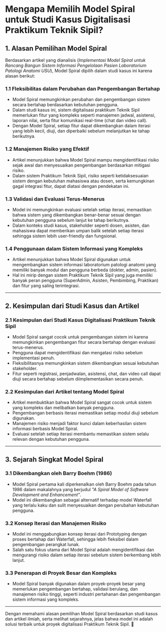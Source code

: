 # **Mengapa Memilih Model Spiral untuk Studi Kasus Digitalisasi Praktikum Teknik Sipil?**

## **1. Alasan Pemilihan Model Spiral**
Berdasarkan artikel yang dianalisis (*Implementasi Model Spiral untuk Rancang Bangun Sistem Informasi Pengelolaan Pasien Laboratorium Patologi Anatomi USU*), Model Spiral dipilih dalam studi kasus ini karena alasan berikut:  

### **1.1 Fleksibilitas dalam Perubahan dan Pengembangan Bertahap**  
- Model Spiral memungkinkan perubahan dan pengembangan sistem secara bertahap berdasarkan kebutuhan pengguna.  
- Dalam studi kasus ini, sistem digitalisasi praktikum Teknik Sipil memerlukan fitur yang kompleks seperti manajemen jadwal, asistensi, laporan nilai, serta fitur komunikasi real-time (chat dan video call).  
- Dengan Model Spiral, setiap fitur dapat dikembangkan dalam iterasi yang lebih kecil, diuji, dan diperbaiki sebelum melanjutkan ke tahap berikutnya.  

### **1.2 Manajemen Risiko yang Efektif**  
- Artikel menunjukkan bahwa Model Spiral mampu mengidentifikasi risiko sejak awal dan menyesuaikan pengembangan berdasarkan mitigasi risiko.  
- Dalam sistem Praktikum Teknik Sipil, risiko seperti ketidaksesuaian sistem dengan kebutuhan mahasiswa atau dosen, serta kemungkinan gagal integrasi fitur, dapat diatasi dengan pendekatan ini.  

### **1.3 Validasi dan Evaluasi Terus-Menerus**  
- Model ini memungkinkan evaluasi setelah setiap iterasi, memastikan bahwa sistem yang dikembangkan benar-benar sesuai dengan kebutuhan pengguna sebelum lanjut ke tahap berikutnya.  
- Dalam konteks studi kasus, stakeholder seperti dosen, asisten, dan mahasiswa dapat memberikan umpan balik setelah setiap iterasi sehingga sistem lebih user-friendly dan fungsional.  

### **1.4 Penggunaan dalam Sistem Informasi yang Kompleks**  
- Artikel menunjukkan bahwa Model Spiral digunakan untuk mengembangkan sistem informasi laboratorium patologi anatomi yang memiliki banyak modul dan pengguna berbeda (dokter, admin, pasien).  
- Hal ini mirip dengan sistem Praktikum Teknik Sipil yang juga memiliki banyak peran pengguna (SuperAdmin, Asisten, Pembimbing, Praktikan) dan fitur yang saling terintegrasi.  

---

## **2. Kesimpulan dari Studi Kasus dan Artikel**  

### **2.1 Kesimpulan dari Studi Kasus Digitalisasi Praktikum Teknik Sipil**  
- Model Spiral sangat cocok untuk pengembangan sistem ini karena memungkinkan pengembangan fitur secara bertahap dengan evaluasi terus-menerus.  
- Pengguna dapat mengidentifikasi dan mengatasi risiko sebelum implementasi penuh.  
- Fleksibilitasnya memungkinkan sistem dikembangkan sesuai kebutuhan stakeholder.  
- Fitur seperti registrasi, penjadwalan, asistensi, chat, dan video call dapat diuji secara bertahap sebelum diimplementasikan secara penuh.  

### **2.2 Kesimpulan dari Artikel tentang Model Spiral**  
- Artikel membuktikan bahwa Model Spiral sangat cocok untuk sistem yang kompleks dan melibatkan banyak pengguna.  
- Pengembangan berbasis iterasi memastikan setiap modul diuji sebelum digunakan.  
- Manajemen risiko menjadi faktor kunci dalam keberhasilan sistem informasi berbasis Model Spiral.  
- Evaluasi setelah setiap iterasi membantu memastikan sistem selalu relevan dengan kebutuhan pengguna.  

---

## **3. Sejarah Singkat Model Spiral**  

### **3.1 Dikembangkan oleh Barry Boehm (1986)**  
- Model Spiral pertama kali diperkenalkan oleh Barry Boehm pada tahun 1986 dalam makalahnya yang berjudul *"A Spiral Model of Software Development and Enhancement"*.  
- Model ini dikembangkan sebagai alternatif terhadap model Waterfall yang terlalu kaku dan sulit menyesuaikan dengan perubahan kebutuhan pengguna.  

### **3.2 Konsep Iterasi dan Manajemen Risiko**  
- Model ini menggabungkan konsep iterasi dari Prototyping dengan proses bertahap dari Waterfall, sehingga lebih fleksibel dalam pengembangan perangkat lunak.  
- Salah satu fokus utama dari Model Spiral adalah mengidentifikasi dan mengurangi risiko dalam setiap iterasi sebelum sistem berkembang lebih lanjut.  

### **3.3 Penerapan di Proyek Besar dan Kompleks**  
- Model Spiral banyak digunakan dalam proyek-proyek besar yang memerlukan pengembangan bertahap, validasi berulang, dan manajemen risiko tinggi, seperti industri pertahanan dan pengembangan sistem informasi yang kompleks.  

---

Dengan memahami alasan pemilihan Model Spiral berdasarkan studi kasus dan artikel ilmiah, serta melihat sejarahnya, jelas bahwa model ini adalah solusi terbaik untuk proyek digitalisasi Praktikum Teknik Sipil. 🚀
